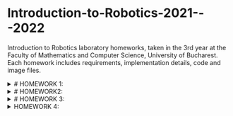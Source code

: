 # Introduction-to-Robotics-2021---2022
Introduction to Robotics laboratory homeworks, taken in the 3rd year at the Faculty of Mathematics and Computer Science, University of Bucharest. Each homework includes requirements, implementation details, code and image files.

<details>
 <summary> # HOMEWORK 1: </summary>

## Technical Task
Use a separate potentiometer in controlling each of thecolor of the RGB led (Red,Green andBlue).  
The control must be donewithdigital electronics(aka you must read the value of the potentiome-ter with Arduino, and write a mapped value to each of the pins connectedto the led.

## Components
* RGB led
* 3 potentiometers
* Arduino Uno board
* breadboard
* 3 330 ohms resistors
* connection cables

## Setup
![SetupHw1](https://user-images.githubusercontent.com/40142811/139057233-b06bd210-a544-4d58-b465-0480d003a5f9.jpeg)

## Live demo
You can access the live demo using this link: https://www.youtube.com/watch?v=e9ZMd7sGPAE
</details>
 
<details>
 <summary> # HOMEWORK2: </summary>

## Technical Task
Building the traffic lights for a crosswalk. Youwill use 2 LEDs to represent the traffic lights for people (red and green)and 3 LEDs to represent the traffic lights for cars (red, yellow and green).

The system has the following states:

1.  State 1(default, reinstated after state 4 ends): green light for cars,red light for people, no sounds. Duration: indefinite, changed bypressing the button.
2.  State 2(initiated by counting down 10 seconds after a button press):the light should be yellow for cars, red for people and no sounds.Duration: 3 seconds.
3.  State 3(iniated after state 2 ends): red for cars, green for people anda beeping sound from the buzzer at a constant interval. Duration:10 seconds.
4.  State 4(initiated after state 3 ends): red for cars,blinking greenfor people and a beeping sound from the buzzer, at a constant inter-val, faster than the beeping i


## Components
 5 LEDs, 1 button, 1 buzzer, resistors and wires (per logic)
 
## Setup
![Hw2_Setup](https://user-images.githubusercontent.com/40142811/140174408-75080f3e-2a79-4fc3-9052-1edf6722bd83.jpeg)

## Live Demo
You can access the live demo using this link: https://youtu.be/y_VPY5b39fc
</details>

<details>
<summary> # HOMEWORK 3: </summary>

## Technical Task
Should detect EMF (check body and near outlets. It should printthe value on the 7-segment display (or light the led bar)andshould makea sound based on the intensity.

## Components
a buzzer and a 7-segment display 

## Setup
![Hw3](https://user-images.githubusercontent.com/40142811/141168503-d4a2eb9f-5b6d-4b92-9657-fb75f4916bc2.jpeg)

## Live Demo
https://youtu.be/HrWQLelACp8
 </details>
<details>
 <summary> HOMEWORK 4: </summary>
 
 ## Components
 4-digit 7-segments display
 74hc595 shift register
 joystick
 4 330 ohms resistors, connection cables, breadboard, Arduino board
 

 ## Technical task
 First  state:   you  can  use  a  joystick  axis  to  cycle  through  the  4digits; using the other axis does nothing. A blinking decimal point showsthe current     digit position.  When pressing the button,  you  lock  in  on  the  selected  digit  and  enter  thesecond state. In this state, the decimal point stays always on, no longerblinking and you can no longer use the axis to cycle through the 4 digits.Instead, using the other axis, you can increment on decrement the numberon the current digit.  Pressing the button again returns you to the previousstate.  For bonus, save the last value in eeprom and load it when startingarduino. Also, keep in mind that when changing the number, you mustincrement it for each joystick movement - it should not work continuoslyincrement if you keep the joystick in one position.
 
 ## Setup
 ![Hw4](https://user-images.githubusercontent.com/40142811/142275099-718ed093-4704-42a6-aaa9-c3b645c2f4c4.jpeg)
 
 ## Live Demo
 https://youtu.be/tzeR18wYXwA
 </details>
